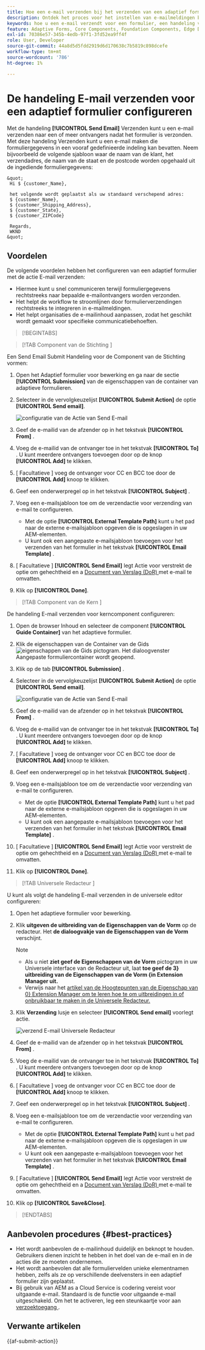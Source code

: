 ```yaml
---
title: Hoe een e-mail verzenden bij het verzenden van een adaptief formulier?
description: Ontdek het proces voor het instellen van e-mailmeldingen bij het verzenden van een adaptief formulier.
keywords: hoe u een e-mail verzendt voor een formulier, een handeling voor e-mail verzenden, een adaptief formulier per e-mail, een formulierverzending per e-mail, een verzendgids
feature: Adaptive Forms, Core Components, Foundation Components, Edge Delivery Services
exl-id: 70386e57-345b-4edb-97f1-3fd52ea9ff4f
role: User, Developer
source-git-commit: 44a8d5d5fdd2919d6d170638c7b5819c898dcefe
workflow-type: tm+mt
source-wordcount: '786'
ht-degree: 1%

---
```


# De handeling E-mail verzenden voor een adaptief formulier configureren

Met de handeling **[!UICONTROL Send Email]** Verzenden kunt u een e-mail verzenden naar een of meer ontvangers nadat het formulier is verzonden. Met deze handeling Verzenden kunt u een e-mail maken die formuliergegevens in een vooraf gedefinieerde indeling kan bevatten. Neem bijvoorbeeld de volgende sjabloon waar de naam van de klant, het verzendadres, de naam van de staat en de postcode worden opgehaald uit de ingediende formuliergegevens:


    &quot;
     Hi $ {customer_Name}, 
    
     het volgende wordt geplaatst als uw standaard verschepend adres:
     $ {customer_Name}, 
     $ {customer_Shipping_Address}, 
     $ {customer_State}, 
     $ {customer_ZIPCode} 
    
     Regards, 
     WKND 
    &quot;

## Voordelen

De volgende voordelen hebben het configureren van een adaptief formulier met de actie E-mail verzenden:

* Hiermee kunt u snel communiceren terwijl formuliergegevens rechtstreeks naar bepaalde e-mailontvangers worden verzonden.
* Het helpt de workflow te stroomlijnen door formulierverzendingen rechtstreeks te integreren in e-mailmeldingen.
* Het helpt organisaties de e-mailinhoud aanpassen, zodat het geschikt wordt gemaakt voor specifieke communicatiebehoeften.

>[!BEGINTABS]

>[!TAB  Component van de Stichting ]

Een Send Email Submit Handeling voor de Component van de Stichting vormen:

1. Open het Adaptief formulier voor bewerking en ga naar de sectie **[!UICONTROL Submission]** van de eigenschappen van de container van adaptieve formulieren.
1. Selecteer in de vervolgkeuzelijst **[!UICONTROL Submit Action]** de optie **[!UICONTROL Send email]**.

   ![ configuratie van de Actie van Send E-mail ](/help/forms/assets/send-email-fc.png)

1. Geef de e-mailid van de afzender op in het tekstvak **[!UICONTROL From]** .
1. Voeg de e-mailid van de ontvanger toe in het tekstvak **[!UICONTROL To]** . U kunt meerdere ontvangers toevoegen door op de knop **[!UICONTROL Add]** te klikken.
1. [ Facultatieve ] voeg de ontvanger voor CC en BCC toe door de **[!UICONTROL Add]** knoop te klikken.
1. Geef een onderwerpregel op in het tekstvak **[!UICONTROL Subject]** .
1. Voeg een e-mailsjabloon toe om de verzendactie voor verzending van e-mail te configureren.
   * Met de optie **[!UICONTROL External Template Path]** kunt u het pad naar de externe e-mailsjabloon opgeven die is opgeslagen in uw AEM-elementen.
   * U kunt ook een aangepaste e-mailsjabloon toevoegen voor het verzenden van het formulier in het tekstvak **[!UICONTROL Email Template]** .
1. [ Facultatieve ] **[!UICONTROL Send Email]** legt Actie voor verstrekt de optie om gehechtheid en a [ Document van Verslag (DoR) ](generate-document-of-record-core-components.md) met e-mail te omvatten.
1. Klik op **[!UICONTROL Done]**.

>[!TAB  Component van de Kern ]

De handeling E-mail verzenden voor kerncomponent configureren:

1. Open de browser Inhoud en selecteer de component **[!UICONTROL Guide Container]** van het adaptieve formulier.
1. Klik de eigenschappen van de Container van de Gids ![ eigenschappen van de Gids ](/help/forms/assets/configure-icon.svg) pictogram. Het dialoogvenster Aangepaste formuliercontainer wordt geopend.
1. Klik op de tab **[!UICONTROL Submission]** .
1. Selecteer in de vervolgkeuzelijst **[!UICONTROL Submit Action]** de optie **[!UICONTROL Send email]**.

   ![ configuratie van de Actie van Send E-mail ](/help/forms/assets/send-email-action-configuration.gif)
1. Geef de e-mailid van de afzender op in het tekstvak **[!UICONTROL From]** .
1. Voeg de e-mailid van de ontvanger toe in het tekstvak **[!UICONTROL To]** . U kunt meerdere ontvangers toevoegen door op de knop **[!UICONTROL Add]** te klikken.
1. [ Facultatieve ] voeg de ontvanger voor CC en BCC toe door de **[!UICONTROL Add]** knoop te klikken.
1. Geef een onderwerpregel op in het tekstvak **[!UICONTROL Subject]** .
1. Voeg een e-mailsjabloon toe om de verzendactie voor verzending van e-mail te configureren.
   * Met de optie **[!UICONTROL External Template Path]** kunt u het pad naar de externe e-mailsjabloon opgeven die is opgeslagen in uw AEM-elementen.
   * U kunt ook een aangepaste e-mailsjabloon toevoegen voor het verzenden van het formulier in het tekstvak **[!UICONTROL Email Template]** .
1. [ Facultatieve ] **[!UICONTROL Send Email]** legt Actie voor verstrekt de optie om gehechtheid en a [ Document van Verslag (DoR) ](generate-document-of-record-core-components.md) met e-mail te omvatten.
1. Klik op **[!UICONTROL Done]**.

>[!TAB  Universele Redacteur ]

U kunt als volgt de handeling E-mail verzenden in de universele editor configureren:

1. Open het adaptieve formulier voor bewerking.
1. Klik **uitgeven de uitbreiding van de Eigenschappen van de Vorm** op de redacteur.
Het **de dialoogvakje van de Eigenschappen van de Vorm** verschijnt.

   >[!NOTE]
   >
   > * Als u niet **ziet geef de Eigenschappen van de Vorm** pictogram in uw Universele interface van de Redacteur uit, laat **toe geef de 3} uitbreiding van de Eigenschappen van de Vorm {in Extension Manager uit.**
   > * Verwijs naar het [ artikel van de Hoogtepunten van de Eigenschap van 0} Extension Manager om te leren hoe te om uitbreidingen in of onbruikbaar te maken in de Universele Redacteur.](https://developer.adobe.com/uix/docs/extension-manager/feature-highlights/#enablingdisabling-extensions)


1. Klik **Verzending** lusje en selecteer **[!UICONTROL Send email]** voorlegt actie.

   ![ verzend E-mail Universele Redacteur ](/help/forms/assets/send-email-ue.png)

1. Geef de e-mailid van de afzender op in het tekstvak **[!UICONTROL From]** .
1. Voeg de e-mailid van de ontvanger toe in het tekstvak **[!UICONTROL To]** . U kunt meerdere ontvangers toevoegen door op de knop **[!UICONTROL Add]** te klikken.
1. [ Facultatieve ] voeg de ontvanger voor CC en BCC toe door de **[!UICONTROL Add]** knoop te klikken.
1. Geef een onderwerpregel op in het tekstvak **[!UICONTROL Subject]** .
1. Voeg een e-mailsjabloon toe om de verzendactie voor verzending van e-mail te configureren.
   * Met de optie **[!UICONTROL External Template Path]** kunt u het pad naar de externe e-mailsjabloon opgeven die is opgeslagen in uw AEM-elementen.
   * U kunt ook een aangepaste e-mailsjabloon toevoegen voor het verzenden van het formulier in het tekstvak **[!UICONTROL Email Template]** .
1. [ Facultatieve ] **[!UICONTROL Send Email]** legt Actie voor verstrekt de optie om gehechtheid en a [ Document van Verslag (DoR) ](generate-document-of-record-core-components.md) met e-mail te omvatten.
1. Klik op **[!UICONTROL Save&Close]**.

>[!ENDTABS]

## Aanbevolen procedures {#best-practices}

* Het wordt aanbevolen de e-mailinhoud duidelijk en beknopt te houden. Gebruikers dienen inzicht te hebben in het doel van de e-mail en in de acties die ze moeten ondernemen.
* Het wordt aanbevolen dat alle formuliervelden unieke elementnamen hebben, zelfs als ze op verschillende deelvensters in een adaptief formulier zijn geplaatst.
* Bij gebruik van AEM as a Cloud Service is codering vereist voor uitgaande e-mail. Standaard is de functie voor uitgaande e-mail uitgeschakeld. Om het te activeren, leg een steunkaartje voor aan [ verzoektoegang ](https://experienceleague.adobe.com/docs/experience-manager-cloud-service/implementing/developing/development-guidelines.html?lang=en#sending-email).

## Verwante artikelen

{{af-submit-action}}
